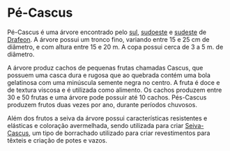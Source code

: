<!-- TITLE: Pé-Cascus -->
<!-- SUBTITLE: Visão geral sobre Pé-Cascus -->

# Pé-Cascus
Pé-Cascus é uma árvore encontrado pelo [sul](http://localhost/lugares/plano-material/drafeon/sul-de-drafeon#sul-de-drafeon), [sudoeste](http://localhost/lugares/plano-material/drafeon/sudoeste-de-drafeon#sudoeste-de-drafeon) e [sudeste](http://localhost/lugares/plano-material/drafeon/sudeste-de-drafeon#sudeste-de-drafeon) de [Drafeon](http://localhost/lugares/plano-material/drafeon#drafeon). A árvore possui um tronco fino, variando entre 15 e 25 cm de diâmetro, e com altura entre 15 e 20 m. A copa possui cerca de 3 a 5 m. de diâmetro. 

A árvore produz cachos de pequenas frutas chamadas Cascus, que possuem uma casca dura e rugosa que ao quebrada contém uma bola gelatinosa com uma minúscula semente negra no centro. A fruta é doce e de textura viscosa e é utilizada como alimento. Os cachos produzem entre 30 e 50 frutas e uma árvore pode possuir até 10 cachos. Pés-Cascus produzem frutos duas vezes por ano, durante períodos chuvosos. 

Além dos frutos a seiva da árvore possui características resistentes e elásticas e coloração avermelhada, sendo utilizada para criar [Seiva-Cascus](http://localhost/itens/seiva-cascus#seiva-cascus), um tipo de borrachado utilizado para criar revestimentos para têxteis e criação de potes e vazos.

